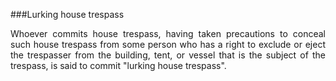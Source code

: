 ###Lurking house trespass
<div style="text-align: justify">

Whoever commits house trespass, having taken precautions to conceal such house trespass from some person who has a right to exclude or eject the trespasser from the building, tent, or vessel that is the subject of the trespass, is said to commit "lurking house trespass".

</div>
